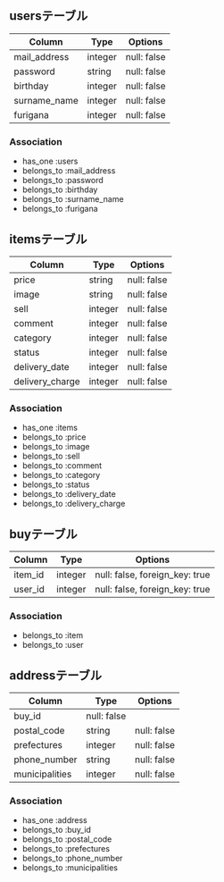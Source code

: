 ## usersテーブル

|Column|Type|Options|
|------|----|-------|
|mail_address|integer|null: false|
|password|string|null: false|
|birthday|integer|null: false|
|surname_name|integer|null: false|
|furigana|integer|null: false|

### Association
- has_one :users
- belongs_to :mail_address
- belongs_to :password
- belongs_to :birthday
- belongs_to :surname_name
- belongs_to :furigana

## itemsテーブル

|Column|Type|Options|
|------|----|-------|
|price|string|null: false|
|image|string|null: false|
|sell|integer|null: false|
|comment|integer|null: false|
|category|integer|null: false|
|status|integer|null: false|
|delivery_date|integer|null: false|
|delivery_charge|integer|null: false|

### Association
- has_one :items
- belongs_to :price
- belongs_to :image
- belongs_to :sell
- belongs_to :comment
- belongs_to :category
- belongs_to :status
- belongs_to :delivery_date
- belongs_to :delivery_charge

## buyテーブル
|Column|Type|Options|
|------|----|-------|
|item_id|integer|null: false, foreign_key: true|
|user_id|integer|null: false, foreign_key: true|

### Association
- belongs_to :item
- belongs_to :user

## addressテーブル
|Column|Type|Options|
|------|----|-------|
|buy_id|null: false|
|postal_code|string|null: false|
|prefectures|integer|null: false|
|phone_number|string|null: false|
|municipalities|integer|null: false|


### Association
- has_one :address
- belongs_to :buy_id
- belongs_to :postal_code
- belongs_to :prefectures
- belongs_to :phone_number
- belongs_to :municipalities
